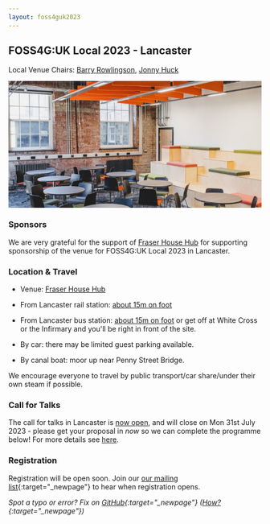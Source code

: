 ```yaml
---
layout: foss4guk2023
---
```


## FOSS4G:UK Local 2023 - Lancaster

Local Venue Chairs: [Barry Rowlingson](https://barry.rowlingson.com/contact.html), [Jonny Huck](https://jonnyhuck.co.uk/)

<img src="images/fraser_house_hub.jpg" width="600" align="middle">

### Sponsors

We are very grateful for the support of [Fraser House Hub](https://fraserhousehub.co.uk) for supporting sponsorship of the venue for FOSS4G:UK Local 2023 in Lancaster. <br>

### Location & Travel

* Venue: [Fraser House Hub](https://www.openstreetmap.org/#map=19/54.04438/-2.79759)

* From Lancaster rail station: [about 15m on foot](https://www.openstreetmap.org/directions?engine=fossgis_valhalla_foot&route=54.0481%2C-2.8073%3B54.0444%2C-2.7976#map=16/54.0464/-2.8025)

* From Lancaster bus station: [about 15m on foot](https://www.openstreetmap.org/directions?engine=fossgis_valhalla_foot&route=54.0505%2C-2.8007%3B54.0444%2C-2.7976#map=18/54.05002/-2.80047) or get off at White Cross or the Infirmary and you'll be right in front of 
the site.

* By car: there may be limited guest parking available.

* By canal boat: moor up near Penny Street Bridge.


We encourage everyone to travel by public transport/car share/under their own steam if possible.


### Call for Talks

The call for talks in Lancaster is [now open](https://forms.gle/hvfkQvwxWjxwMXMN6), and will close on Mon 31st July 2023 - please get your proposal in *now* so we can complete the programme below! For more details see [here](https://uk.osgeo.org/foss4guklocal2023/index.html#call-for-talks).


### Registration

Registration will be open soon. Join our [our mailing list](https://lists.osgeo.org/mailman/listinfo/uk){:target="_newpage"} to hear when registration opens. 

*Spot a typo or error? Fix on [GitHub](https://github.com/osgeouk/website/blob/gh-pages/foss4guklocal2023/lancaster.md){:target="_newpage"} ([How?](https://uk.osgeo.org/editing-on-github){:target="_newpage"})*
